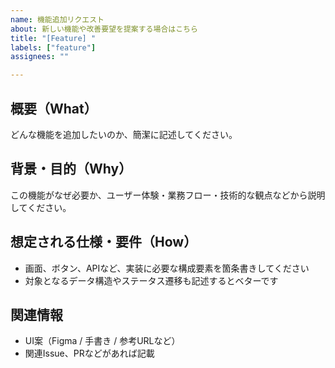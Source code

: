 ```yaml
---
name: 機能追加リクエスト
about: 新しい機能や改善要望を提案する場合はこちら
title: "[Feature] "
labels: ["feature"]
assignees: ""

---
```


## 概要（What）
どんな機能を追加したいのか、簡潔に記述してください。

## 背景・目的（Why）
この機能がなぜ必要か、ユーザー体験・業務フロー・技術的な観点などから説明してください。

## 想定される仕様・要件（How）
- 画面、ボタン、APIなど、実装に必要な構成要素を箇条書きしてください
- 対象となるデータ構造やステータス遷移も記述するとベターです

## 関連情報
- UI案（Figma / 手書き / 参考URLなど）
- 関連Issue、PRなどがあれば記載
